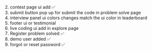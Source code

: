 2. contest page ui add ✅ 
1. submit button pop up for submit the code in problem solve page
3. interview panel ui colors changes match the ui color in leaderboard
4. footer ui or testimonial
5. live coding ui add in explore page
6. Register problem solved ✅ 
7. demo user added ✅
8. forgot or reset password ✅ 



